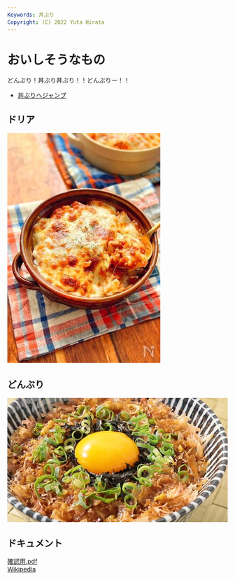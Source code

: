 ```yaml
---
Keywords: 丼ぶり
Copyright: (C) 2022 Yuta Hirata
---
```


# おいしそうなもの

どんぶり！丼ぶり丼ぶり！！どんぶりー！！

* [丼ぶりへジャンプ](#douburi)

## ドリア

![ドリア](doria.jpg)

## <span id="donburi">どんぶり</span>

![](donburi.png)

## ドキュメント

[確認用.pdf](kakunin.pdf)  
[Wikipedia](https://ja.wikipedia.org)
